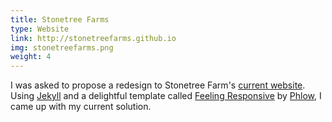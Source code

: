 ```yaml
---
title: Stonetree Farms
type: Website
link: http://stonetreefarms.github.io
img: stonetreefarms.png
weight: 4
---
```


I was asked to propose a redesign to Stonetree Farm's [current website](http://stonetreefarms.ca).
Using [Jekyll](https://jekyllrb.com) and a delightful template called [Feeling Responsive](https://phlow.github.io/feeling-responsive/) by [Phlow](https://github.com/Phlow), I came up with my current solution.
